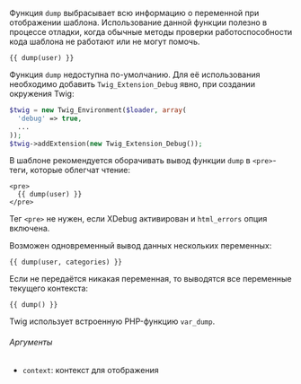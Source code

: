 Функция ```dump``` выбрасывает всю информацию о переменной при отображении шаблона. Использование данной функции полезно в процессе отладки, когда обычные методы проверки работоспособности кода шаблона не работают или не могут помочь.

```twig
{{ dump(user) }}
```

Функция ```dump``` недоступна по-умолчанию. Для её использования необходимо добавить ```Twig_Extension_Debug``` явно, при создании окружения Twig:

```php
$twig = new Twig_Environment($loader, array(
  'debug' => true,
  ...
));
$twig->addExtension(new Twig_Extension_Debug());
```

В шаблоне рекомендуется оборачивать вывод функции ```dump``` в ```<pre>```-теги, которые облегчат чтение:

```twig
<pre>
  {{ dump(user) }}
</pre>
```

Тег ```<pre>``` не нужен, если XDebug активирован и ```html_errors``` опция включена. 

Возможен одновременный вывод данных нескольких переменных:

```twig
{{ dump(user, categories) }}
```

Если не передаётся никакая переменная, то выводятся все переменные текущего контекста:

```twig
{{ dump() }}
```

Twig использует встроенную PHP-функцию ```var_dump```.

###### Аргументы

- ```context```: контекст для отображения
